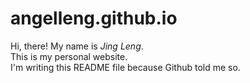 angelleng.github.io
===================
Hi, there! My name is _Jing_ _Leng_.  
This is my personal website.  
I'm writing this README file because Github told me so. 
